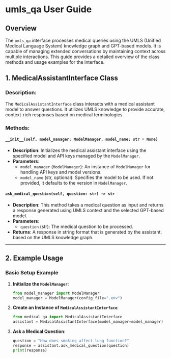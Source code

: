 # **umls_qa User Guide**

## **Overview**
The `umls_qa` interface processes medical queries using the UMLS (Unified Medical Language System) knowledge graph and GPT-based models. It is capable of managing extended conversations by maintaining context across multiple interactions. This guide provides a detailed overview of the class methods and usage examples for the interface.

## **1. MedicalAssistantInterface Class**

### **Description**:
The `MedicalAssistantInterface` class interacts with a medical assistant model to answer questions. It utilizes UMLS knowledge to provide accurate, context-rich responses based on medical terminologies.

### **Methods**:

#### **`__init__(self, model_manager: ModelManager, model_name: str = None)`**
- **Description**: Initializes the medical assistant interface using the specified model and API keys managed by the `ModelManager`.
- **Parameters**:
  - `model_manager` (`ModelManager`): An instance of `ModelManager` for handling API keys and model versions.
  - `model_name` (str, optional): Specifies the model to be used. If not provided, it defaults to the version in `ModelManager`.

#### **`ask_medical_question(self, question: str) -> str`**
- **Description**: This method takes a medical question as input and returns a response generated using UMLS context and the selected GPT-based model.
- **Parameters**:
  - `question` (str): The medical question to be processed.
- **Returns**: A response in string format that is generated by the assistant, based on the UMLS knowledge graph.

---

## **2. Example Usage**

### **Basic Setup Example**
1. **Initialize the `ModelManager`**:
    ```python
    from model_manager import ModelManager
    model_manager = ModelManager(config_file=".env")
    
    
2. **Create an Instance of `MedicalAssistantInterface`**:

    ```python
    from medical_qa import MedicalAssistantInterface
    assistant = MedicalAssistantInterface(model_manager=model_manager)

3. **Ask a Medical Question**:
    ```python
    question = "How does smoking affect lung function?"
    response = assistant.ask_medical_question(question)
    print(response)





